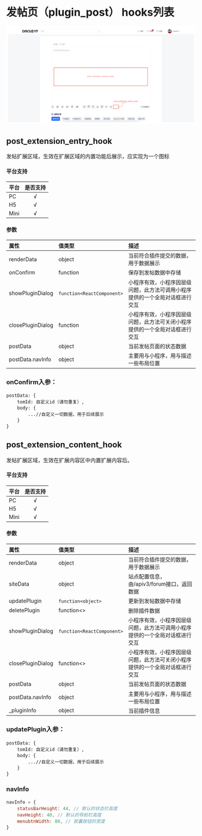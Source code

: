 # 发帖页（plugin_post） hooks列表

![图片](../images/plugin_post_hooks-1.png)

## post_extension_entry_hook

发帖扩展区域，生效在扩展区域的内置功能后展示，应实现为一个图标

#### 平台支持

| 平台 | 是否支持 |
| :--- | :------: |
| PC   |    √     |
| H5   |    √     |
| Mini |    √     |

#### 参数

| 属性              | 值类型                   | 描述                                                         |
| :---------------- | :----------------------- | :----------------------------------------------------------- |
| renderData        | object                   | 当前符合插件提交的数据，用于数据展示                         |
| onConfirm         | function                 | 保存到发帖数据中存储                                         |
| showPluginDialog  | `function<ReactComponent>` | 小程序有效，小程序因层级问题，此方法可调用小程序提供的一个全局对话框进行交互 |
| closePluginDialog | function                 | 小程序有效，小程序因层级问题，此方法可关闭小程序提供的一个全局对话框进行交互 |
| postData          | object                   | 当前发帖页面的状态数据                                       |
| postData.navInfo  | object                   | 主要用与小程序，用与描述一些布局位置                         |

### onConfirm入参：

```jaascript
postData: {
    tomId: 自定义id（请勿重复）,
    body: {
        ...//自定义一切数据，用于后续展示
    }
}
```

## post_extension_content_hook

发帖扩展区域，生效在扩展内容区中内置扩展内容后。

#### 平台支持

| 平台 | 是否支持 |
| :--- | :------: |
| PC   |    √     |
| H5   |    √     |
| Mini |    √     |

#### 参数

| 属性              | 值类型                   | 描述                                                         |
| :---------------- | :----------------------- | :----------------------------------------------------------- |
| renderData        | object                   | 当前符合插件提交的数据，用于数据展示                         |
| siteData          | object                   | 站点配置信息，由/apiv3/forum接口，返回数据                   |
| updatePlugin      | `function<object>`         | 更新到发帖数据中存储                                         |
| deletePlugin      | function<>               | 删除插件数据                                                 |
| showPluginDialog  | `function<ReactComponent>` | 小程序有效，小程序因层级问题，此方法可调用小程序提供的一个全局对话框进行交互 |
| closePluginDialog | function<>               | 小程序有效，小程序因层级问题，此方法可关闭小程序提供的一个全局对话框进行交互 |
| postData          | object                   | 当前发帖页面的状态数据                                       |
| postData.navInfo  | object                   | 主要用与小程序，用与描述一些布局位置                         |
| _pluginInfo       | object                   | 当前插件信息                                                 |

### updatePlugin入参：

```jaascript
postData: {
    tomId: 自定义id（请勿重复）,
    body: {
        ...//自定义一切数据，用于后续展示
    }
}
```

### navInfo

```javascript
navInfo = {
    statusBarHeight: 44, // 默认的状态栏高度
    navHeight: 40, // 默认的导航栏高度
    menubtnWidth: 80, // 胶囊按钮的宽度
}
```